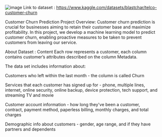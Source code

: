 ![image](https://github.com/Sidhupaji-2004/Customer-Churn-Prediction/assets/116648570/402408ee-c97d-491f-a575-b2d10eaadc4d)
Link to dataset : 
https://www.kaggle.com/datasets/blastchar/telco-customer-churn

Customer Churn Prediction Project
Overview:
Customer churn prediction is crucial for businesses aiming to retain their customer base and maximize profitability. In this project, we develop a machine learning model to predict customer churn, enabling proactive measures to be taken to prevent customers from leaving our service.

About Dataset : Content Each row represents a customer, each column contains customer’s attributes described on the column Metadata.

The data set includes information about:

Customers who left within the last month - the column is called Churn

Services that each customer has signed up for - phone, multiple lines, internet, online security, online backup, device protection, tech support, and streaming TV and movie 


Customer account information - how long they've been a customer, contract, payment method, paperless billing, monthly charges, and total charges

Demographic info about customers - gender, age range, and if they have partners and dependents
